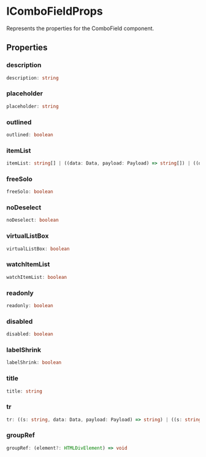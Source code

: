 # IComboFieldProps

Represents the properties for the ComboField component.

## Properties

### description

```ts
description: string
```

### placeholder

```ts
placeholder: string
```

### outlined

```ts
outlined: boolean
```

### itemList

```ts
itemList: string[] | ((data: Data, payload: Payload) => string[]) | ((data: Data, payload: Payload) => Promise<string[]>)
```

### freeSolo

```ts
freeSolo: boolean
```

### noDeselect

```ts
noDeselect: boolean
```

### virtualListBox

```ts
virtualListBox: boolean
```

### watchItemList

```ts
watchItemList: boolean
```

### readonly

```ts
readonly: boolean
```

### disabled

```ts
disabled: boolean
```

### labelShrink

```ts
labelShrink: boolean
```

### title

```ts
title: string
```

### tr

```ts
tr: ((s: string, data: Data, payload: Payload) => string) | ((s: string, data: Data, payload: Payload) => Promise<string>)
```

### groupRef

```ts
groupRef: (element?: HTMLDivElement) => void
```
